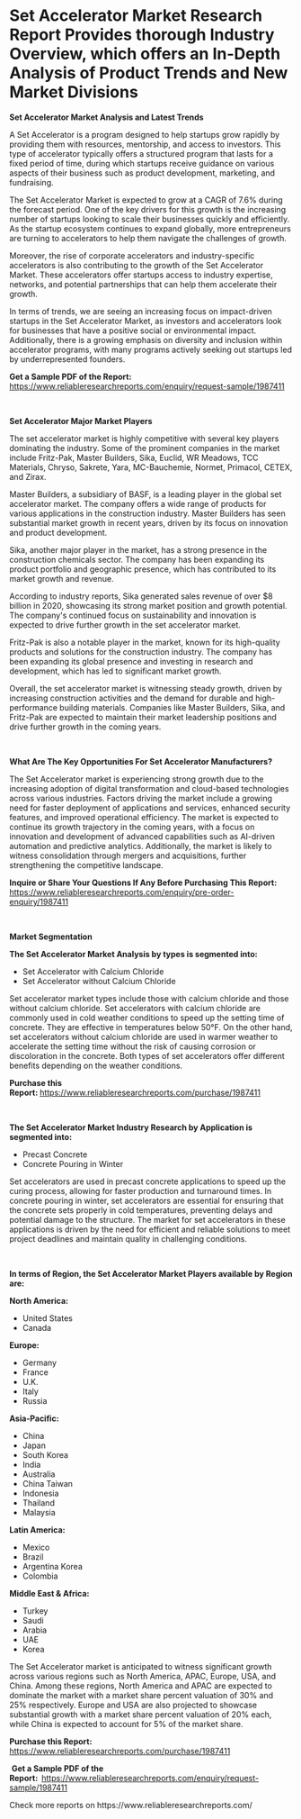 <p><h1>Set Accelerator Market Research Report Provides thorough Industry Overview, which offers an In-Depth Analysis of Product Trends and New Market Divisions</h1></p><p><strong>Set Accelerator Market Analysis and Latest Trends</strong></p>
<p><p>A Set Accelerator is a program designed to help startups grow rapidly by providing them with resources, mentorship, and access to investors. This type of accelerator typically offers a structured program that lasts for a fixed period of time, during which startups receive guidance on various aspects of their business such as product development, marketing, and fundraising.</p><p>The Set Accelerator Market is expected to grow at a CAGR of 7.6% during the forecast period. One of the key drivers for this growth is the increasing number of startups looking to scale their businesses quickly and efficiently. As the startup ecosystem continues to expand globally, more entrepreneurs are turning to accelerators to help them navigate the challenges of growth.</p><p>Moreover, the rise of corporate accelerators and industry-specific accelerators is also contributing to the growth of the Set Accelerator Market. These accelerators offer startups access to industry expertise, networks, and potential partnerships that can help them accelerate their growth.</p><p>In terms of trends, we are seeing an increasing focus on impact-driven startups in the Set Accelerator Market, as investors and accelerators look for businesses that have a positive social or environmental impact. Additionally, there is a growing emphasis on diversity and inclusion within accelerator programs, with many programs actively seeking out startups led by underrepresented founders.</p></p>
<p><strong>Get a Sample PDF of the Report:&nbsp;</strong> <a href="https://www.reliableresearchreports.com/enquiry/request-sample/1987411">https://www.reliableresearchreports.com/enquiry/request-sample/1987411</a></p>
<p>&nbsp;</p>
<p><strong>Set Accelerator Major Market Players</strong></p>
<p><p>The set accelerator market is highly competitive with several key players dominating the industry. Some of the prominent companies in the market include Fritz-Pak, Master Builders, Sika, Euclid, WR Meadows, TCC Materials, Chryso, Sakrete, Yara, MC-Bauchemie, Normet, Primacol, CETEX, and Zirax.</p><p>Master Builders, a subsidiary of BASF, is a leading player in the global set accelerator market. The company offers a wide range of products for various applications in the construction industry. Master Builders has seen substantial market growth in recent years, driven by its focus on innovation and product development.</p><p>Sika, another major player in the market, has a strong presence in the construction chemicals sector. The company has been expanding its product portfolio and geographic presence, which has contributed to its market growth and revenue.</p><p>According to industry reports, Sika generated sales revenue of over $8 billion in 2020, showcasing its strong market position and growth potential. The company's continued focus on sustainability and innovation is expected to drive further growth in the set accelerator market.</p><p>Fritz-Pak is also a notable player in the market, known for its high-quality products and solutions for the construction industry. The company has been expanding its global presence and investing in research and development, which has led to significant market growth.</p><p>Overall, the set accelerator market is witnessing steady growth, driven by increasing construction activities and the demand for durable and high-performance building materials. Companies like Master Builders, Sika, and Fritz-Pak are expected to maintain their market leadership positions and drive further growth in the coming years.</p></p>
<p>&nbsp;</p>
<p><strong>What Are The Key Opportunities For Set Accelerator Manufacturers?</strong></p>
<p><p>The Set Accelerator market is experiencing strong growth due to the increasing adoption of digital transformation and cloud-based technologies across various industries. Factors driving the market include a growing need for faster deployment of applications and services, enhanced security features, and improved operational efficiency. The market is expected to continue its growth trajectory in the coming years, with a focus on innovation and development of advanced capabilities such as AI-driven automation and predictive analytics. Additionally, the market is likely to witness consolidation through mergers and acquisitions, further strengthening the competitive landscape.</p></p>
<p><strong>Inquire or Share Your Questions If Any Before Purchasing This Report:</strong> <a href="https://www.reliableresearchreports.com/enquiry/pre-order-enquiry/1987411">https://www.reliableresearchreports.com/enquiry/pre-order-enquiry/1987411</a></p>
<p>&nbsp;</p>
<p><strong>Market Segmentation</strong></p>
<p><strong>The Set Accelerator Market Analysis by types is segmented into:</strong></p>
<p><ul><li>Set Accelerator with Calcium Chloride</li><li>Set Accelerator without Calcium Chloride</li></ul></p>
<p><p>Set accelerator market types include those with calcium chloride and those without calcium chloride. Set accelerators with calcium chloride are commonly used in cold weather conditions to speed up the setting time of concrete. They are effective in temperatures below 50°F. On the other hand, set accelerators without calcium chloride are used in warmer weather to accelerate the setting time without the risk of causing corrosion or discoloration in the concrete. Both types of set accelerators offer different benefits depending on the weather conditions.</p></p>
<p><strong>Purchase this Report:&nbsp;</strong><a href="https://www.reliableresearchreports.com/purchase/1987411">https://www.reliableresearchreports.com/purchase/1987411</a></p>
<p>&nbsp;</p>
<p><strong>The Set Accelerator Market Industry Research by Application is segmented into:</strong></p>
<p><ul><li>Precast Concrete</li><li>Concrete Pouring in Winter</li></ul></p>
<p><p>Set accelerators are used in precast concrete applications to speed up the curing process, allowing for faster production and turnaround times. In concrete pouring in winter, set accelerators are essential for ensuring that the concrete sets properly in cold temperatures, preventing delays and potential damage to the structure. The market for set accelerators in these applications is driven by the need for efficient and reliable solutions to meet project deadlines and maintain quality in challenging conditions.</p></p>
<p>&nbsp;</p>
<p><strong>In terms of Region, the Set Accelerator Market Players available by Region are:</strong></p>
<p>
    <p> <strong> North America: </strong>
        <ul>
            <li>United States</li>
            <li>Canada</li>
        </ul>
        </p> 
    <p> <strong> Europe: </strong>
        <ul>
            <li>Germany</li>
            <li>France</li>
            <li>U.K.</li>
            <li>Italy</li>
            <li>Russia</li>
        </ul>
        </p> 
    <p> <strong> Asia-Pacific: </strong>
        <ul>
            <li>China</li>
            <li>Japan</li>
            <li>South Korea</li>
            <li>India</li>
            <li>Australia</li>
            <li>China Taiwan</li>
            <li>Indonesia</li>
            <li>Thailand</li>
            <li>Malaysia</li>
        </ul>
        </p> 
    <p> <strong> Latin America: </strong>
        <ul>
            <li>Mexico</li>
            <li>Brazil</li>
            <li>Argentina Korea</li>
            <li>Colombia</li>
        </ul>
        </p> 
    <p> <strong> Middle East & Africa: </strong>
        <ul>
            <li>Turkey</li>
            <li>Saudi</li>
            <li>Arabia</li>
            <li>UAE</li>
            <li>Korea</li>
        </ul>
    </p>
    </p>
<p><p>The Set Accelerator market is anticipated to witness significant growth across various regions such as North America, APAC, Europe, USA, and China. Among these regions, North America and APAC are expected to dominate the market with a market share percent valuation of 30% and 25% respectively. Europe and USA are also projected to showcase substantial growth with a market share percent valuation of 20% each, while China is expected to account for 5% of the market share.</p></p>
<p><strong>Purchase this Report: </strong><a href="https://www.reliableresearchreports.com/purchase/1987411">https://www.reliableresearchreports.com/purchase/1987411</a></p>
<p>&nbsp;<strong>Get a Sample PDF of the Report:&nbsp;&nbsp;</strong><a href="https://www.reliableresearchreports.com/enquiry/request-sample/1987411">https://www.reliableresearchreports.com/enquiry/request-sample/1987411</a></p>
<p><strong></strong></p>
<p>Check more reports on https://www.reliableresearchreports.com/</p>